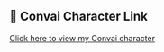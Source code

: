 ## 🔗 Convai Character Link

[Click here to view my Convai character](https://x.convai.com/?xpid=42674796-456f-4304-8074-23923e4de343&type=unlisted)
